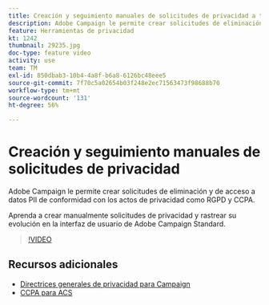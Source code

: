 ```yaml
---
title: Creación y seguimiento manuales de solicitudes de privacidad a través de la interfaz de usuario de Adobe Campaign
description: Adobe Campaign le permite crear solicitudes de eliminación y de acceso a datos PII de conformidad con los actos de privacidad como RGPD y CCPA. Aprenda a crear manualmente solicitudes de privacidad y rastrear su evolución en la interfaz de usuario de Adobe Campaign Standard.
feature: Herramientas de privacidad
kt: 1242
thumbnail: 29235.jpg
doc-type: feature video
activity: use
team: TM
exl-id: 850dbab3-10b4-4a8f-b6a8-6126bc48eee5
source-git-commit: 7f70c5a02654b03f248e2ec71563473f98688b70
workflow-type: tm+mt
source-wordcount: '131'
ht-degree: 56%

---
```


# Creación y seguimiento manuales de solicitudes de privacidad

Adobe Campaign le permite crear solicitudes de eliminación y de acceso a datos PII de conformidad con los actos de privacidad como RGPD y CCPA.

Aprenda a crear manualmente solicitudes de privacidad y rastrear su evolución en la interfaz de usuario de Adobe Campaign Standard.

>[!VIDEO](https://video.tv.adobe.com/v/29235?quality=12)

## Recursos adicionales

* [Directrices generales de privacidad para Campaign](https://experienceleague.corp.adobe.com/docs/campaign-classic/using/getting-started/privacy/privacy-management.html)
* [CCPA para ACS](https://experienceleague.adobe.com/docs/campaign-standard/using/getting-started/privacy/privacy-requests.html?lang=en#privacy-requests)
